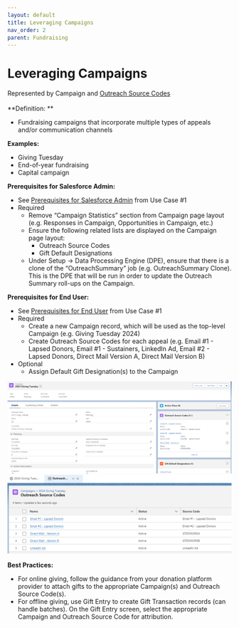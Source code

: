 ```yaml
---
layout: default
title: Leveraging Campaigns
nav_order: 2
parent: Fundraising 
---
```


# Leveraging Campaigns

Represented by Campaign and [Outreach Source Codes](https://help.salesforce.com/s/articleView?id=sfdo.NPC_FR_Outreach_Source_Code_Campaigns.htm&type=5) \
 \
**Definition: **



* Fundraising campaigns that incorporate multiple types of appeals and/or communication channels

**Examples:**



* Giving Tuesday
* End-of-year fundraising 
* Capital campaign

**Prerequisites for Salesforce Admin:**



* See [Prerequisites for Salesforce Admin](https://docs.google.com/document/d/1R4sRRd1VSMeSmUbVenMY6ci_GE0FLp_FR0fYu99xvYs/edit#bookmark=id.gx3dedhygoag) from Use Case #1
* Required
    * Remove “Campaign Statistics” section from Campaign page layout (e.g. Responses in Campaign, Opportunities in Campaign, etc.)
    * Ensure the following related lists are displayed on the Campaign page layout:
        * Outreach Source Codes
        * Gift Default Designations
    * Under Setup → Data Processing Engine (DPE), ensure that there is a clone of the “OutreachSummary” job (e.g. OutreachSummary Clone). This is the DPE that will be run in order to update the Outreach Summary roll-ups on the Campaign.

**Prerequisites for End User:**



* See [Prerequisites for End User](https://docs.google.com/document/d/1R4sRRd1VSMeSmUbVenMY6ci_GE0FLp_FR0fYu99xvYs/edit#bookmark=id.knb9325eefm8) from Use Case #1
* Required
    * Create a new Campaign record, which will be used as the top-level Campaign (e.g. Giving Tuesday 2024)
    * Create Outreach Source Codes for each appeal (e.g. Email #1 - Lapsed Donors, Email #1 - Sustainers, LinkedIn Ad, Email #2 - Lapsed Donors, Direct Mail Version A, Direct Mail Version B)
* Optional
    * Assign Default Gift Designation(s) to the Campaign


<p align="center">

<img src = "docs/assets/images/LeveragingCampaigns1.png">

<img src = "docs/assets/images/LeveragingCampaigns2.png">

 </p>
 
 **Best Practices:**



* For online giving, follow the guidance from your donation platform provider to attach gifts to the appropriate Campaign(s) and Outreach Source Code(s).
* For offline giving, use Gift Entry to create Gift Transaction records (can handle batches). On the Gift Entry screen, select the appropriate Campaign and Outreach Source Code for attribution.
